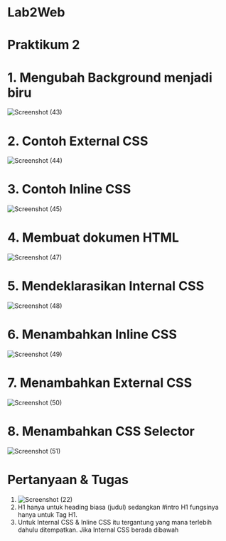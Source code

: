 # Lab2Web
# Praktikum 2
# 1. Mengubah Background menjadi biru
![Screenshot (43)](https://user-images.githubusercontent.com/65975985/114258060-2fe90a80-99ee-11eb-9370-1b42c2dca452.png)
# 2. Contoh External CSS
![Screenshot (44)](https://user-images.githubusercontent.com/65975985/114258072-43947100-99ee-11eb-87af-424b5022d406.png)
# 3. Contoh Inline CSS
![Screenshot (45)](https://user-images.githubusercontent.com/65975985/114258075-50b16000-99ee-11eb-8b9a-2c609375cb24.png)
# 4. Membuat dokumen HTML
![Screenshot (47)](https://user-images.githubusercontent.com/65975985/114258092-6faff200-99ee-11eb-86c0-d188720e36eb.png)
# 5. Mendeklarasikan Internal CSS
![Screenshot (48)](https://user-images.githubusercontent.com/65975985/114258101-7a6a8700-99ee-11eb-9380-5178d33a2b02.png)
# 6. Menambahkan Inline CSS
![Screenshot (49)](https://user-images.githubusercontent.com/65975985/114258104-7ccce100-99ee-11eb-90f3-c528ad11669c.png)
# 7. Menambahkan External CSS
![Screenshot (50)](https://user-images.githubusercontent.com/65975985/114258105-7e96a480-99ee-11eb-82ce-8ae5dca9fa38.png)
# 8. Menambahkan CSS Selector
![Screenshot (51)](https://user-images.githubusercontent.com/65975985/114258106-7fc7d180-99ee-11eb-9528-f83d1755ef97.png)
# Pertanyaan & Tugas
1. ![Screenshot (22)](https://user-images.githubusercontent.com/65975985/114258493-02519080-99f1-11eb-9716-9ea8c5f9a379.png)
2. H1 hanya untuk heading biasa (judul) sedangkan #intro H1 fungsinya hanya untuk Tag H1.
3. Untuk Internal CSS & Inline CSS itu tergantung yang mana terlebih dahulu ditempatkan. Jika Internal CSS berada dibawah <style> maka dia dulu yang akan muncul. begitupun sebaliknya (Inline CSS). sedangkan untuk External CSS akan muncul ketika Internal CSS & Inline CSS tidak ada.
4. Keduanya sama" akan muncul. hanya penempatannya saja yang berbeda 
![Screenshot (23)](https://user-images.githubusercontent.com/65975985/114258569-8d328b00-99f1-11eb-997c-e9ad02aee2ac.png)



